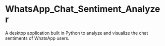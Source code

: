 # WhatsApp_Chat_Sentiment_Analyzer
 A desktop application built in Python to analyze and visualize the chat sentiments of WhatsApp users.
